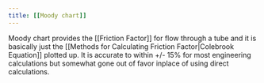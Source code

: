 ```yaml
---
title: [[Moody chart]]
---
```


Moody chart provides the [[Friction Factor]] for flow through a tube and it is basically just the [[Methods for Calculating Friction Factor|Colebrook Equation]] plotted up. It is accurate to within +/- 15% for most engineering calculations but somewhat gone out of favor inplace of using direct calculations. 

